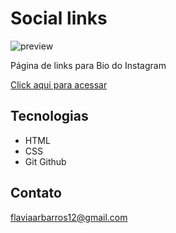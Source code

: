 # Social links

![preview](https://user-images.githubusercontent.com/113454052/207938633-1ad83d8d-e1c1-4c20-a79b-2be6f272a95c.png)


Página de links para Bio do Instagram

[Click aqui para acessar](https://social-links-ashy.vercel.app/)

## Tecnologias

- HTML
- CSS
- Git Github

## Contato

flaviaarbarros12@gmail.com
